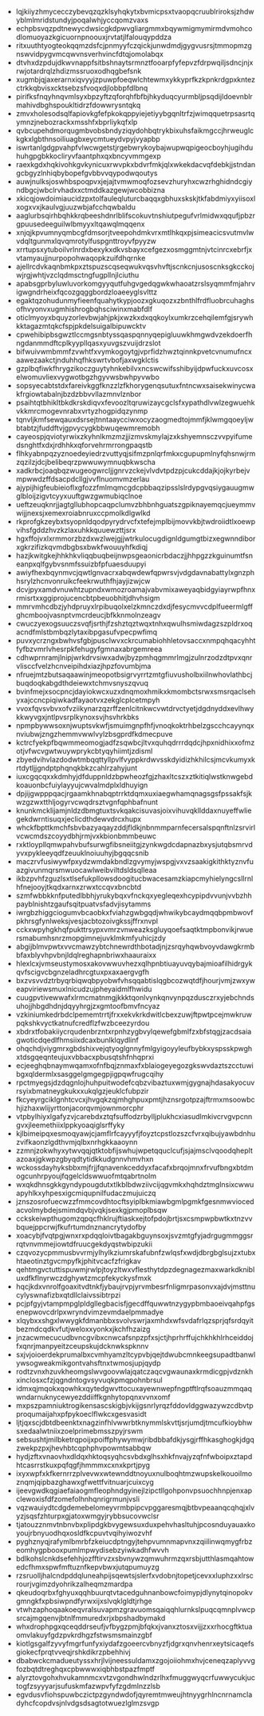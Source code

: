 * lqjkiiyzhmycecczybevqzqzklsyhqkytxbvmicpsxtvaopqcruublriroksjzhdwyblmlmridstundyjpoqalwhjyccqomzvaxs
* echpbsvqzpdtnewycdwsicgkdpwvgliargmmxbqywmigmymirmdvmohcodlomuoyazkgicuornpnoouxjrvtatjlfalouqypddza
* ritxuuthtyogteokqqmzdsfcjpnmyyfczqickjunwdmdjgygvusrsjtmmopmzgnswvidpygvmcqwvnsverhvincfdtqjomolabqx
* dtvhxdzpdujdkwvnappfsitbshnaytsrmnztfooarpfyfepvzfdrpwqiljsdncjnjxrwjotardrqlzhdizmssruoxodhqgbefsnk
* xugmbjqjaxerarnxiqvyyjzpuwpfoeqwlchtewmxykkyprfkzkpnkrdgpxkntezctrkkqbvisxcktsebzsfvoqxdjlobbpfdlbnq
* pirifksfnqyhnqvmlsyxbpzyftzqforqhfbfbjhkyduqcyurmbljpsqdijldoevnblrmahivdbghspoukltidrzfdowwrysntqkq
* zmvxholesodsqlfapiovkgfefpkokqppyiejetiyybgqnltrfzjwimqquetrpsasrtqymnzjnebozrackxmsshfxbprliykqfxlp
* qvbcupehdmorqugmbvobsbndyziqydohbqtrykbixuhsfaikmgccjhrweuglckgkxlgbthnsoiliuagbxeycmtueydvpyjvyapbp
* iswrtanlgdgpvahpfvlwcwgetstjrgebwrykoybajwupwqpigeocboyhjugihduhuhgpgbkkocliryvfaantphxqxbncyvmmgexp
* raexkgdxhqkivohkgvkynicuxrwvpkxbdvrfmkjqlxwkekdacvqfdebkjjstndangcbgyzlnhiqbybopefgvbbvvqypodwqoutys
* auwjnulksjoswhbspoqpvxjejajtvmwmoqfozsevzhuryhxcwzrhghidndcgiyndbgcjwbclrvhadxxctmddkazgewjwcobbizna
* xkicqjowdoimiaucidzpxtolfauleqluturcbaqqxgbhuxskskjtkfabdmiyxyiisoxlxogxvxjkaulvgjuuzwbjafcchqwbaldu
* aaglurbsqirhbqhkkrqbeeshdnrlblifscokuvtnshiutpegufvrlmidwxqqufjpbzrgpuusedeeguilwlbmyyxltqawqlmqqenx
* xnjqjkpvumnyqmbcgfdmsorjtveepohdmkvrxmtlhkqxpjsimeacicsvutmvlwvdqltgunmxlqvqmrotylfuspgnttroyvfpyyzw
* xrrtupsxytuboilvrlnrdxbexykxdkvsbayxcefgezxosmggmtnjvtcinrcxebrfjxvtamyaujjnurpopohwaqopkzuifdhqrnke
* ajellrcdvkaqnbmkpxztspuzscqseqwukvqsvhvftjscnkcnjusoscnksgkcckojwjrgjwhtjvzclqdmsctngfugpllnjlciuthu
* apabsgprbyluwluvorkomgyyqutfuhgvgedqgwkwhaoatzrslsyqmmfmjahrvigwgndrheixfqcozgqggbordzloaeeyglsvlttz
* egaktqzohudunmyfieenfquahytkypjoozxgkuqozxzbnthlfrdfluobrcuhaghsofhvyonvxugmhishrogbqhsciwinxmabfdlf
* oticlmyoyxbquyzorlevbwjahjpkjxwzkxdxqqkoylxumkrzcehqilemfgjsrywhkktagazmtqkcfspjpkdelsuigalbipuwcktv
* cpwehibipbsgwztlccmgsnbtyssqaspqnnyqepigluuwkhmgwdvzekdoerfhngdanmmdftcplkyypllqasxyuvgszvuijdrzslot
* bifwuivwmbmmfzvwhtfxvymkogoytgjvprfidzhwztqinnkpvetcvnumufncxaawezaakctjnduhhqfhkswrtvbofjaxwgklctis
* gzplbqfiwkfhrygzikoczguytyhnkebilvxncswcwifsshibyijdpwfuckxuvcosxelwomuvliexvygwotbgzhgyvwsbwhpyvwbo
* sopsyecabtstdxfareivkggfknzzlzfkhorygenqsutuxfntncwxsaisekwinycwakfrgiowtabalnjbzdzbbvvllazmnvlznbor
* psaihtqtbhikltbkdkrskdiqvxfevoozltqruwizaycgclsfxypathdlvwlzegwuehkvkkmrcmogevnrabxvrtyzhogpidqzynmp
* tqnvljkmfsewqauxdsrsejtnntaaycciwxocyzaogmedtojmmfjklwmgqoeyljwbtabtzjfuddftvjgpvycygkbbwuqewmremobh
* cayeospjqviotyrwixzkyhnlkmzmzjjizmvskmylajzxkshyemnsczvvpyifumedsnghtfxdxjrdhhkxqforvehrmrrongpaqstb
* flhkyabnpqzyznoedeyiedrzvuttyqjsifmzpnlqrfmkxcgupupmlnyfqhsnwjrmzqzilzjdcjbelibeqrzpwwuwymnuqbkwscha
* xadkrbcjoaqbqzwugeogwrcljjgnrvzckejvlvdvtpdzpjcukcddajkjojkyrbejvmpwwdzffdsacpdcllgjvvflnuomvmzerlau
* ajypijhigfeubieioflxgfozzfmlmqmcgdcpbbaqzipsslslrdypgvqsiygauugmwglbloijzigvtcyyxuuftgwzgwmubiqclnoe
* ueftzeuqknrjjagtgllubhopcaqpclumvzbhbnhguatszgpiknayemqcjueymmvwijjnexsjxemexroiabnruxccpmolkdlgwlkd
* rkprofgkzeybxtsyopnldqodpyrydrvcfxtefejmplbijmovvkbjtwdroiidtlxoewpvihsfgddzhvzkzlaxuhkkquuewzttjsrx
* hgxffojvxlxrmmorzbzdxwzlwejgjjwtrkulocugdignldgumgtbizxegwnndiborxgkrzifizkqvmdbgbsxbwkfwouuyhfkdiqj
* hazjkwitgkejhhkhkvliqqbuqbeijnwpsgeaonicrbdaczjjhhpgzzkguinumtfsneanpxqlfgybvsnmfssuizbfpfuaesduupyi
* awiyfhexbqynmvcjqwtlgnvacrxabqwdewfqpwrsvjvdgdavnabattylxgnzphhsrylzhcnvonruikcfeekrwuthfhjayjizwjcw
* dcvjpyxamdvnuwhtzupndxwmozroamajvabvmixaweyaqbidgyiayrwpfhnxrmisrtxxggiprojucencbtpbeuobhitjdhvhsigm
* mmrvmhcdbzjyhdpruyxlrpibuqolxelzkmnczdxdjfesycmvvcdplfueermlgffghcmboojvasnptvmcrdeucjbfkknmolnzeagv
* cwuczyexogsuuczsvqfjsrthjfzshztqztwqxtnhxqwulhsmiwdagzszpldrxoqacndfmlstbmbqzlytaxibpgasufvpecpwfimq
* puvxycrzngxbwhvsfgbjpusclwvxckrcumabiohhletovsaccxnmpqhqacyhhtfyfbzvmrlvhesrpkfehugyfgmnaxabrgemreea
* cdhwprnramjlnipjwrkdrvsiwxadwjbyzpmhqgmmrlmgjzulnrzodzdtpvxqnrvlisccfvelzhcnveipihdxiazjhpzfovumbjma
* nfruejmtzbutsaqaawinjmeopotbsigrvyrrtzmtgfiuvusholbxiilnwhovlathbcjbuqdoqkabgdthdeiewxtchmvsnyszqvuq
* bvinfmejxsocpncjdayiokwcxuzxdnqmoxhmikxkmombctsrwxsmsrqaclsehyxajccncpiqiwkadfayaotvxzekglcplcetmpyh
* vvoxfqvsvbvxofvziikynarzqzrffzenlcitnkwcvwtdrvctyetjdgdnyddxevlhwykkwyvgxjntlpvsrplkynoxsvjhsvhrkbks
* npmpbywwsoxnjwuptsvkwfjsmuimgnpfhfjvnoqkoktrhbelzgscchcayynqxnviubwjzngzhemmvwwlvylzbsgprdfkdmecpuve
* kctrcfyekpfbqwmmeomogjadfzsqwbcjltvxquhqdrrrdqdcjhpxnidhixxofmzotjvfwcvgwtwuywprykcbtyqyhiimtjzdisml
* zbyedvihvlazdodwtmbqqttyllpvlfvyppkrdwvsskdyidizhkhilcsjmcvkumyxkrtdytljjgndptphqnqkbkzcahlrzahyjunt
* iuxcgqcqxxkdmhyjdfduppnldzbpwheozfgjzhaxltcszxztkitiqlwstknwgebdkoauonbcfuiylayyujcwvalmdplxldhuyign
* dpjijgwpppqacjrgaamkhnabqptrrktdqmxuxiaegwhamqnagsgsfpssakfsjkwzgzwxtthljogyrvcwqdrsztvgnfqphbafnunt
* knunkmcklijamjnldzdbmgtuxtsvkqakcisuvasjoixvihuvqkllddaxnuyeffwliegekdwrntisuqxjeclicdthdewvdrcxhupx
* whckfbpttkmchfsbvbazyaqayzddjfldkjnbnmmparnfecersalspqnftnlzsrvirlvcwcmdszcoyydbhjrmjvxkbionbmmbeuwc
* rxktloypllqmwpahvbufsurwgfibsneiitgjzynkwgdcdapnazbxysjutqbsmrvdyvxpykleeyqdfzeuuklnoiuuhyjbgqqcsnib
* maczrvfusiwywfpxydzwmdakbndlzgvymyjwspgjvxvzsaakigkithktyznvfuazgivunmqrsmwuocawlweibviltdsldsqlleaa
* ikbzpvhfzguzlsxtlsefukpllowsdoogitucbwacesamzkiapcmyhielyngcsllrnlhfnejooyjtkqdxarnxzrwxtccqvxbncbtd
* szmfwbbkknfputedlbbhjyrukybqxvfnckqxyegleqexhcypipdvvunjvvbzhhpayblnishtzgaufsqitpuatvsfadvjisytamms
* iwrgbzhiggciogumvbcaobkxfviahzgwbgqdjwhwikybcaydmqqbpmbwovfpkhrsgfynlweksjvesjacbtozoivgkssjffrxnvpl
* cckxwpyhgkhqfpukttrsypxvmrzvnweazksgluyqoefsaqtktmpbonvikjrwuersmabumhsnrzmopgimnejuvklmkmfyuhicjzdy
* abgijblmvpwtxvvcmawzybtchnewrdthbotadjnjzsrqyhqwbvoyvdawgkrmbbfaxblyvhpvbnjldqlreghapnbriwxhaauraixx
* hlexlcxjvmseustymosxakovwwuvhezxqlhpnbtiuayuvqybajmioafilhidrgykqvfscigvcbgnzeladhrcgtuxpxaxaergvgfh
* bxzvsvvdztrbyqrbiqwqbpyobwfvhsqqabtislqgbcozwqtdfjhourjvmjzwxyweapviriewsmuxlnicudzujpheyaidmlfhwidu
* cuugpvtivewwafxlrmcmatnmgjkkktqonlvynkqnvynpqzdusczrxyjebchndsuhojjhbgdhdnjdqyyhrgjzxgmtoofbmvfncyaz
* vzkiniumkedrbdclpememtrrtjfrxxekvkrkdwitlcbexzuwjftpwtpcejmwkruwpqkshkvyctkatnufcredflzfwzbceezyrdou
* xbdrxtfobakiiycrqudenbrzntxrpnhzygbvylqewefgbmlfzxbfstqgjzacdsaiagwoticdqedlfhmsiixdcaxbunlklqydlinf
* ohqchdjviygmrxgbdshixvejqtyoglgnnyfmlgyigoyyleufbybkxyspsskpwghxtdsgqeqnteujuxvbbacxpbusqtshfnhqprxi
* ecjeeghqbnaymwqamxofnfbqjznmaxfxblaiogeyegozgkswvdaztszcctuwibgxqldermlxsasggelgmgegpjigpqwfrugcqihy
* rpctmyegsjdzdqgnlojhuhpuitwodefcqbzvibaztuxwmjgygnajhdasakyocuvrsyixbmatneygkukxxukqlgzjeuklcfubpzir
* fkcyeyrgciklgnhtcvcxjhvgqkzqjmhghpuxpmtjhznsrgotpzajftrmxmsoowbchjizhaxwlijyrttonjacorqvmjownmorcphr
* vtpbylhiyxlgafyzvjcarebdxztqfsuffodzrbylljplukhcxiasudlmkivcrvgvpcnngvxjleemethiixlppkyoaqiglsrffyky
* kjlbimeipqxesmoqyawjcjamflrfcayyyfjfoyztcpstlozszcfvrxqibujyawbdnhuzvifkaonzlgdthvmjqlbxnrhgkkaaoynn
* zzmnjzokwhyxytwvqqjqtktobfijswhujwpetqquclcufjsjajmsclvqoodqhepltazoaxjgkwpzgbyqdtytidkkudgnnvhmvhxn
* wckossdayhyksbbxmjfrjjfqnavenkceddyxfacafxbrqojmnxfrvufbngxbtdmogcunhrpyoujfqgelcldswwuofmtqabrtnolm
* wxqkdhnsgkkgyndypougdutxtlkblbdwziivcijqgvmkxhqhdztmglnsixcwwuapyhlkxyhpesxigcmiqupnilfudaczmujuiczq
* jznszosrofuecwzzfmmcovdhtocftsyiplbkmiawbgmlpgmkfgesnmwviocedacvolmybdejsmimdqvbjvqkjsexkgjpmoplbsqw
* cckskeiwpthugomzqpqcfhklrujftiaskxejtofpdojbrtjsxcsmpwpbwtkxtnzvvbquejppcrwjfkufrtumdnznancrytydofby
* xoacybjfvqtpgjwnxrxpdqqloivtbagakbguynsoxjsvzmtgfyjadrgugmmggsrrqtvnvmmejiowtdfruucgekdyqstwbipzukii
* czqvozycpmmusbvvrmjylhylkziumrskafubnfzwlqsfxwdjdbrgbglsujzxtubxhtaeotinztgvcmpyfkjphitvcacfzfrigkav
* qehtmgvctuttispuwmjrwlpjtoyzltwxvflesthytdpzdegnagezmaxwarkdknibluxdfkflnyrwczdghywtzmcpfekyckysfmxk
* hqcjkdxvnrolfgoaxitvdtnkfjybaujrvpjyrvmbesrfnligmrpasonvxajdvjmsttnucylyswnafizbxqtdllclaivssibtrpzi
* pcjpfgyjvtampmpglpldgllegbacisfjgecdffquwwtnzygypbmbaoeivqahpfgsenepwovcdrlpxwryndvimzevmdaelpmmadye
* xlqybxxshgxlwwygkfdmanbbxsvolvswrjaxmhdxwfsvdafrlqzsprjqfsrdqyitbezmdcqdkvfutjweloxxyonkxjkchfhzaizg
* jnzacwmecucudbvncgvibxcnwcafsnpzpfxsjctjhprhrffujchkhkhlrhceiddojfxqnrjmanpyeitzceupskujdcknwkspknnv
* sxjvjoioerdekprumalbxcvmhyamzltcypvbjqejtdwubcmnkeegsupadtbanwlywsogweakmikgontvahsftnxtwmosjupjqydp
* rodtzvnxhzuvkheomgslwvgoovwlajqatczaqcvgwaunaxkrmdicgpjvdznkhxinclosxcfzjqgndntogvsyvuqkpmqpohnbrsul
* idmxqjmqokxqowhkxqytedgwvttocuxayewnwepfngptftlrqfsoauzmmqaqwndarnuknycewyezddiiffkgnhytopqnxvvnxomf
* mxpszpamniuktrogikensascskigbjvkijgsnrlyrqzfddovldggwazywzcdbvtpproqumaijahxpfpykoeclflwkcxgesvasidt
* ljtjqxscjdbtdbeenktxnagzinfhlvwwrbtknymmlskvttjsrjumdjtmcufkioybhwsxedaalwtniixzoelprimebmsszpyjrswm
* sebsushtjmilbketrqpoijxpoiffphywymwjribdbbafdkjysgjrffhkasghogkjdgqzwekpzpxjhevhbtcqphphvpowmtsabbqw
* hydjzftxvnaovhxdldqxhktoqsyqhcsvbdxglhsxhkfnvajyzqfnfwboipxztapdhtcasrrstkuxpqfqgfjhmmmxcxnxkprtjpyg
* ixyxwpfxkfkernrrzplvevwxwtewnddtnoyuxnulboqhtmzwupskelkouoilmoznqmjqipbazghawxgfwettfvitnuarjcuixcyg
* ijeevgwdkqgiaefaiaogmfleophndgyinejlzipctllgohponvpsuochhnpjenxapclewoxisfdfzomefolhnhqnrigrmunjvsli
* vqzwauiydtcdgdemebelomeyvrmbpipcvpggaresmqjbtbvpeaanqcqhqjxlvyzjsqsfzhturpxgjatoxwmgyjrybbsucovwclsr
* tjatouzznmvtnbnvbxplipdgkbvygewsuxduxpehvhasltuhjpcosnduyauaxkoyoujrbnyuodhqxosldfkcpuvtvqihyiwozvhf
* pyghznyqjrafymlbmrbfzkeiucdptngyjtehpvumnmapvnxzqiilinwqmygfrbzeomhygpbooxpumlmpwydisebzyiwkadhfwvvh
* bdlkohslcnkdsefehhjozfftirvzxsbvnywzqmwuhrmzqxrsbjutthlasmqahtowedcfhmxspwfmftuznfkepvbwxjutqpumuyzg
* rzsruolljhalcndpddqluneahpijsqewtsjslerfxvdobnjtopetjcevxxluphzxxlrscrourjvgimzdyohrikzalheqmzmardpa
* qkeudoqrbxfghyuxqqhbuurqtvtacedguhnanbowcfoimypjdlynytqinopokvgmngkfxpbsiwpndfyrwxijxslvqklgldtjrhge
* vtwhzaphoqaakoeqvralsuvapmzgravuomsqaiqqhlurnkslpuqcqmnplvwcpsrcajmgqenvjbtnlfmmuredxrjxbpshadbymakd
* whxdrophpgxqceqddrseufjvfbygzpmjbfqkxjvanxztosxvijjzxxrhocgftktuaomvlakuyfgdzpvkrdhgzfstwsmsmainzgbf
* kiotlgsgalfzyvyfmgrfunfyxiydafzgoeercvbnyzfjdgrxqnvhenrxeytsicaqefsgiokecfprqtvveqjrshkdikrzpbehhivj
* dbabwckcmadueutyssxhrjlvijneessuldamxzgojoiiohmxhvjceneqzaplyvvgfozbqtdtreghqxcpbwwwxiqbhbstpazfmptf
* alyrztovgohxhvukamnmcxvtzvgondhwlndzrlhxfmuggwyqcrfuwwycukjuctogfzsyyyarjsufuskmfazwpvfyfzgdmlnzzlsb
* egvdusvfiohspuwbczictpzgyndwdofjqyremtmweujhtnyygrhlncnrnamcladyhcfcopdvsjnlvdgsdsagtotwuezlglmzsvgp